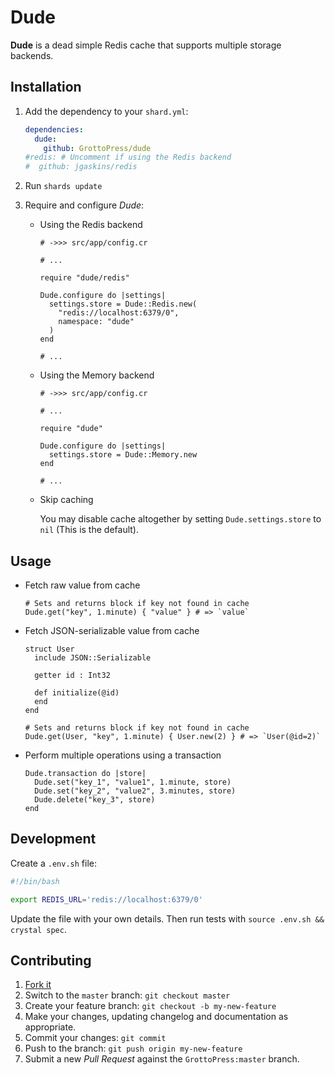 # Dude

**Dude** is a dead simple Redis cache that supports multiple storage backends.

## Installation

1. Add the dependency to your `shard.yml`:

   ```yaml
   dependencies:
     dude:
       github: GrottoPress/dude
   #redis: # Uncomment if using the Redis backend
   #  github: jgaskins/redis
   ```

1. Run `shards update`

1. Require and configure *Dude*:

   - Using the Redis backend

     ```crystal
     # ->>> src/app/config.cr

     # ...

     require "dude/redis"

     Dude.configure do |settings|
       settings.store = Dude::Redis.new(
         "redis://localhost:6379/0",
         namespace: "dude"
       )
     end

     # ...
     ```

   - Using the Memory backend

     ```crystal
     # ->>> src/app/config.cr

     # ...

     require "dude"

     Dude.configure do |settings|
       settings.store = Dude::Memory.new
     end

     # ...
     ```

   - Skip caching

     You may disable cache altogether by setting `Dude.settings.store` to `nil` (This is the default).


## Usage

- Fetch raw value from cache

  ```crystal
  # Sets and returns block if key not found in cache
  Dude.get("key", 1.minute) { "value" } # => `value`
  ```

- Fetch JSON-serializable value from cache

  ```crystal
  struct User
    include JSON::Serializable

    getter id : Int32

    def initialize(@id)
    end
  end

  # Sets and returns block if key not found in cache
  Dude.get(User, "key", 1.minute) { User.new(2) } # => `User(@id=2)`
  ```

- Perform multiple operations using a transaction

  ```crystal
  Dude.transaction do |store|
    Dude.set("key_1", "value1", 1.minute, store)
    Dude.set("key_2", "value2", 3.minutes, store)
    Dude.delete("key_3", store)
  end
  ```

## Development

Create a `.env.sh` file:

```bash
#!/bin/bash

export REDIS_URL='redis://localhost:6379/0'
```

Update the file with your own details. Then run tests with `source .env.sh && crystal spec`.

## Contributing

1. [Fork it](https://github.com/GrottoPress/dude/fork)
1. Switch to the `master` branch: `git checkout master`
1. Create your feature branch: `git checkout -b my-new-feature`
1. Make your changes, updating changelog and documentation as appropriate.
1. Commit your changes: `git commit`
1. Push to the branch: `git push origin my-new-feature`
1. Submit a new *Pull Request* against the `GrottoPress:master` branch.
